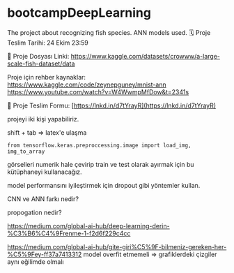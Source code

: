 # bootcampDeepLearning
The project about recognizing fish species. ANN models used.
🗓 Proje Teslim Tarihi: 24 Ekim 23:59  
  
🔗 Proje Dosyası Linki: https://www.kaggle.com/datasets/crowww/a-large-scale-fish-dataset/data

Proje için rehber kaynaklar:
https://www.kaggle.com/code/zeynepguney/mnist-ann
https://www.youtube.com/watch?v=W4WwmpMfDow&t=2341s
  
📝 Proje Teslim Formu: [https://lnkd.in/d7tYrayR](https://lnkd.in/d7tYrayR)  
  
projeyi iki kişi yapabiliriz.

shift + tab => latex'e ulaşma

`from tensorflow.keras.preproccessing.image import load_img, img_to_array`

görselleri numerik hale çevirip train ve test olarak ayırmak için bu kütüphaneyi kullanacağız.

model performansını iyileştirmek için dropout gibi yöntemler kullan.

CNN ve ANN farkı nedir?

propogation nedir?

https://medium.com/global-ai-hub/deep-learning-derin-%C3%B6%C4%9Frenme-1-f2d6f229c4cc

https://medium.com/global-ai-hub/gite-giri%C5%9F-bilmeniz-gereken-her-%C5%9Fey-ff37a7413312
model overfit etmemeli => grafiklerdeki çizgiler aynı eğilimde olmalı 
